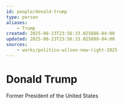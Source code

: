 ```yaml
---
id: people/donald-trump
type: person
aliases:
    - Trump
created: 2025-08-23T23:56:33.025886-04:00
updated: 2025-08-23T23:56:33.025888-04:00
sources:
    - works/politico-wilson-new-right-2025
---
```


# Donald Trump


Former President of the United States



